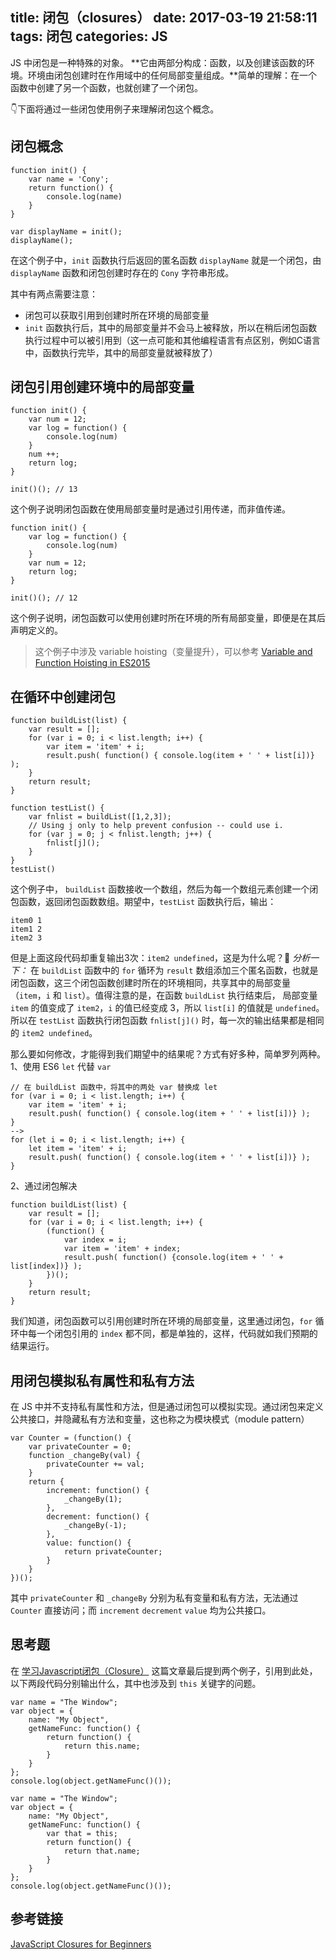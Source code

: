 title: 闭包（closures）
date: 2017-03-19 21:58:11
tags: 闭包
categories: JS
---


JS 中闭包是一种特殊的对象。 **它由两部分构成：函数，以及创建该函数的环境。环境由闭包创建时在作用域中的任何局部变量组成。**简单的理解：在一个函数中创建了另一个函数，也就创建了一个闭包。


<!-- more -->

👇下面将通过一些闭包使用例子来理解闭包这个概念。

## 闭包概念
```
function init() {
    var name = 'Cony';
    return function() {
        console.log(name)
    }
}

var displayName = init();
displayName();
```
在这个例子中，`init` 函数执行后返回的匿名函数 `displayName` 就是一个闭包，由 `displayName` 函数和闭包创建时存在的 `Cony` 字符串形成。

其中有两点需要注意：
- 闭包可以获取引用到创建时所在环境的局部变量
- `init` 函数执行后，其中的局部变量并不会马上被释放，所以在稍后闭包函数执行过程中可以被引用到（这一点可能和其他编程语言有点区别，例如C语言中，函数执行完毕，其中的局部变量就被释放了）

## 闭包引用创建环境中的局部变量
```
function init() {
    var num = 12;
    var log = function() {
        console.log(num)
    }
    num ++;
    return log;
}

init()(); // 13
```
这个例子说明闭包函数在使用局部变量时是通过引用传递，而非值传递。

```
function init() {
    var log = function() {
        console.log(num)
    }
    var num = 12;
    return log;
}

init()(); // 12
```
这个例子说明，闭包函数可以使用创建时所在环境的所有局部变量，即便是在其后声明定义的。
> 这个例子中涉及 variable hoisting（变量提升），可以参考 [Variable and Function Hoisting in ES2015](https://bitsofco.de/variable-and-function-hoisting-in-es2015/)

## 在循环中创建闭包
```
function buildList(list) {
    var result = [];
    for (var i = 0; i < list.length; i++) {
        var item = 'item' + i;
        result.push( function() { console.log(item + ' ' + list[i])} );
    }
    return result;
}

function testList() {
    var fnlist = buildList([1,2,3]);
    // Using j only to help prevent confusion -- could use i.
    for (var j = 0; j < fnlist.length; j++) {
        fnlist[j]();
    }
}
testList()

```
这个例子中， `buildList` 函数接收一个数组，然后为每一个数组元素创建一个闭包函数，返回闭包函数数组。期望中，`testList` 函数执行后，输出：
```
item0 1
item1 2
item2 3
```
但是上面这段代码却重复输出3次：`item2 undefined`，这是为什么呢？🤔
*分析一下：*
在 `buildList` 函数中的 `for` 循环为 `result` 数组添加三个匿名函数，也就是闭包函数，这三个闭包函数创建时所在的环境相同，共享其中的局部变量（`item`，`i` 和 `list`）。值得注意的是，在函数 `buildList` 执行结束后， 局部变量 `item` 的值变成了 `item2`，`i` 的值已经变成 3，所以 `list[i]` 的值就是 `undefined`。所以在 `testList` 函数执行闭包函数 `fnlist[j]()` 时，每一次的输出结果都是相同的 `item2 undefined`。

那么要如何修改，才能得到我们期望中的结果呢？方式有好多种，简单罗列两种。
1、使用 ES6 `let` 代替 `var`
```
// 在 buildList 函数中，将其中的两处 var 替换成 let
for (var i = 0; i < list.length; i++) {
    var item = 'item' + i;
    result.push( function() { console.log(item + ' ' + list[i])} );
}
-->
for (let i = 0; i < list.length; i++) {
    let item = 'item' + i;
    result.push( function() { console.log(item + ' ' + list[i])} );
}
```
2、通过闭包解决
```
function buildList(list) {
    var result = [];
    for (var i = 0; i < list.length; i++) {
        (function() {
            var index = i;
            var item = 'item' + index;
            result.push( function() {console.log(item + ' ' + list[index])} );
        })();
    }
    return result;
}
```
我们知道，闭包函数可以引用创建时所在环境的局部变量，这里通过闭包，`for` 循环中每一个闭包引用的 `index` 都不同，都是单独的，这样，代码就如我们预期的结果运行。

## 用闭包模拟私有属性和私有方法
在 JS 中并不支持私有属性和方法，但是通过闭包可以模拟实现。通过闭包来定义公共接口，并隐藏私有方法和变量，这也称之为模块模式（module pattern）
```
var Counter = (function() {
    var privateCounter = 0;
    function _changeBy(val) {
        privateCounter += val;
    }
    return {
        increment: function() {
            _changeBy(1);
        },
        decrement: function() {
            _changeBy(-1);
        },
        value: function() {
            return privateCounter;
        }
    }
})();
```
其中 `privateCounter` 和 `_changeBy` 分别为私有变量和私有方法，无法通过 `Counter` 直接访问；而 `increment` `decrement` `value` 均为公共接口。

## 思考题
在 [学习Javascript闭包（Closure）](http://www.ruanyifeng.com/blog/2009/08/learning_javascript_closures.html) 这篇文章最后提到两个例子，引用到此处，以下两段代码分别输出什么，其中也涉及到 `this` 关键字的问题。
```
var name = "The Window";
var object = {
    name: "My Object",
    getNameFunc: function() {
        return function() {
            return this.name;
        }
    }
};
console.log(object.getNameFunc()());
```

```
var name = "The Window";
var object = {
    name: "My Object",
    getNameFunc: function() {
        var that = this;
        return function() {
            return that.name;
        }
    }
};
console.log(object.getNameFunc()());
```

## 参考链接
[JavaScript Closures for Beginners](http://stackoverflow.com/questions/111102/how-do-javascript-closures-work?answertab=votes#tab-top)